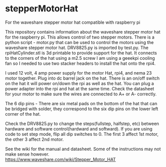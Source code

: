 # stepperMotorHat
For the waveshare stepper motor hat compatible with raspberry pi

This repository contains information about the waveshare stepper motor hat for the raspberry pi. This allows control of two stepper motors. There is a python script - motor.py that can be used to control the motors using the waveshare stepper motor hat. DRV8825.py is imported by test.py.
The rpiHatCylinder.stl is 3d printable to provide support for the hat. It connects to the corners of the hat using a m2.5 screw I am using a geeekpi cooling fan so I needed to use two stacker headers to install the hat onto the rpi4. 

I used 12 volt, 4 amp power supply for the motor Hat, rpi4, and nema 23 motor together. Plug into dc barrel jack on the hat. There is an on/off switch on the hat it will power on/down the rpi as well as the hat. You can plug a power adapter into the rpi and hat at the same time.
Check the datasheet for your motor to make sure the wires are connected to A+ or A- correctly.

The 6 dip pins -
There are six metal pads on the bottom of the hat that can be bridged with solder, they correspond to the six dip pins on the lower left corner of the hat. 
 
Check the DRV8825.py to change the steps(fullstep, halfstep, etc) between hardware and software control(hardward and softward). If you are using code to set step mode, flip all dip switches to 0. The first 3 affect 1st motor, the other 3 affect 2nd motor.

See the wiki for the manual and datasheet. Some of the instructions may not make sense however.
https://www.waveshare.com/wiki/Stepper_Motor_HAT
